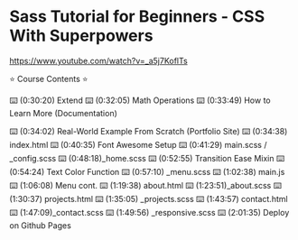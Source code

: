 # Sass Tutorial for Beginners - CSS With Superpowers

<https://www.youtube.com/watch?v=_a5j7KoflTs>

⭐️ Course Contents ⭐️

⌨️ (0:30:20) Extend
⌨️ (0:32:05) Math Operations
⌨️ (0:33:49) How to Learn More (Documentation)

⌨️ (0:34:02) Real-World Example From Scratch (Portfolio Site)
⌨️ (0:34:38) index.html
⌨️ (0:40:35) Font Awesome Setup
⌨️ (0:41:29) main.scss / _config.scss
⌨️ (0:48:18)_home.scss
⌨️ (0:52:55) Transition Ease Mixin
⌨️ (0:54:24) Text Color Function
⌨️ (0:57:10) _menu.scss
⌨️ (1:02:38) main.js
⌨️ (1:06:08) Menu cont.
⌨️ (1:19:38) about.html
⌨️ (1:23:51)_about.scss
⌨️ (1:30:37) projects.html
⌨️ (1:35:05) _projects.scss
⌨️ (1:43:57) contact.html
⌨️ (1:47:09)_contact.scss
⌨️ (1:49:56) _responsive.scss
⌨️ (2:01:35) Deploy on Github Pages
